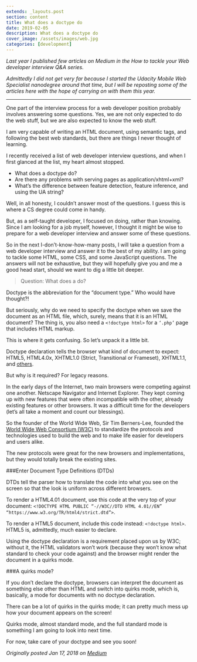 ```yaml
---
extends: _layouts.post
section: content
title: What does a doctype do
date: 2019-02-05
description: What does a doctype do
cover_image: /assets/images/web.jpg
categories: [development]
---
```

_Last year I published few articles on Medium in the How to tackle your Web developer interview Q&A series._

_Admittedly I did not get very far because I started the Udacity Mobile Web Specialist nanodegree around that time, but I will be reposting some of the articles here with the hope of carrying on with them this year._
<hr>
One part of the interview process for a web developer position probably involves answering some questions. Yes, we are not only expected to do the web stuff, but we are also expected to know the web stuff.

I am very capable of writing an HTML document, using semantic tags, and following the best web standards, but there are things I never thought of learning.

I recently received a list of web developer interview questions, and when I first glanced at the list, my heart almost stopped.

- What does a doctype do?
- Are there any problems with serving pages as application/xhtml+xml?
- What’s the difference between feature detection, feature inference, and using the UA string?

Well, in all honesty, I couldn’t answer most of the questions. I guess this is where a CS degree could come in handy.

But, as a self-taught developer, I focused on doing, rather than knowing. Since I am looking for a job myself, however, I thought it might be wise to prepare for a web developer interview and answer some of these questions.

So in the next I-don’t-know-how-many posts, I will take a question from a web developer interview and answer it to the best of my ability. I am going to tackle some HTML, some CSS, and some JavaScript questions. The answers will not be exhaustive, but they will hopefully give you and me a good head start, should we want to dig a little bit deeper.

> Question: What does a <doctype> do?

Doctype is the abbreviation for the “document type.” Who would have thought?!

But seriously, why do we need to specify the doctype when we save the document as an HTML file, which, surely, means that it is an HTML document? The thing is, you also need a `<!doctype html>` for a `‘.php’` page that includes HTML markup.

This is where it gets confusing. So let’s unpack it a little bit.

Doctype declaration tells the browser what kind of document to expect: HTML5, HTML4.0x, XHTML1.0 (Strict, Transitional or Frameset), XHTML1.1, and [others](https://www.w3.org/QA/2002/04/valid-dtd-list.html).

But why is it required? For legacy reasons.

In the early days of the Internet, two main browsers were competing against one another. Netscape Navigator and Internet Explorer. They kept coming up with new features that were often incompatible with the other, already existing features or other browsers. It was a difficult time for the developers (let’s all take a moment and count our blessings).

So the founder of the World Wide Web, Sir Tim Berners-Lee, founded the [World Wide Web Consortium (W3C)](https://www.w3.org/) to standardize the protocols and technologies used to build the web and to make life easier for developers and users alike.

The new protocols were great for the new browsers and implementations, but they would totally break the existing sites.

###Enter Document Type Definitions (DTDs)

DTDs tell the parser how to translate the code into what you see on the screen so that the look is uniform across different browsers.

To render a HTML4.01 document, use this code at the very top of your document: `<!DOCTYPE HTML PUBLIC “-//W3C//DTD HTML 4.01//EN” “https://www.w3.org/TR/html4/strict.dtd”>`.

To render a HTML5 document, include this code instead: `<!doctype html>`.
HTML5 is, admittedly, much easier to declare.

Using the doctype declaration is a requirement placed upon us by W3C; without it, the HTML validators won’t work (because they won’t know what standard to check your code against) and the browser might render the document in a quirks mode.

###A quirks mode?

If you don’t declare the doctype, browsers can interpret the document as something else other than HTML and switch into quirks mode, which is, basically, a mode for documents with no doctype declaration.

There can be a lot of quirks in the quirks mode; it can pretty much mess up how your document appears on the screen!

Quirks mode, almost standard mode, and the full standard mode is something I am going to look into next time.

For now, take care of your doctype and see you soon!

_Originally posted Jan 17, 2018 on [Medium](https://medium.freecodecamp.org/web-developer-interview-q-a-what-does-a-doctype-do-146dd757d7d1)_